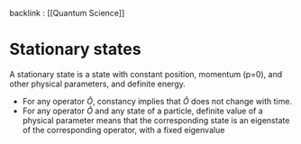 backlink : [[Quantum Science]]

# Stationary states
A stationary state is a state with constant position, momentum (p=0), and other physical parameters, and definite energy.

- For any operator $\hat{O}$, constancy implies that $\hat{O}$ does not change with time.
- For any operator $\hat{O}$ and any state of a particle, definite value of a physical parameter means that the corresponding state 
is an eigenstate of the corresponding operator, with a fixed eigenvalue